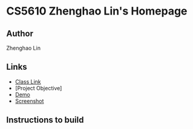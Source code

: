 # CS5610 Zhenghao Lin's Homepage

## Author

Zhenghao Lin

## Links

- [Class Link](https://johnguerra.co/classes/webDevelopment_fall_2021/)
- [Project Objective]
- [Demo](https://youtu.be/N-JC1o1qzpw)
- [Screenshot](asset/screenshot.png "screenshot")

## Instructions to build